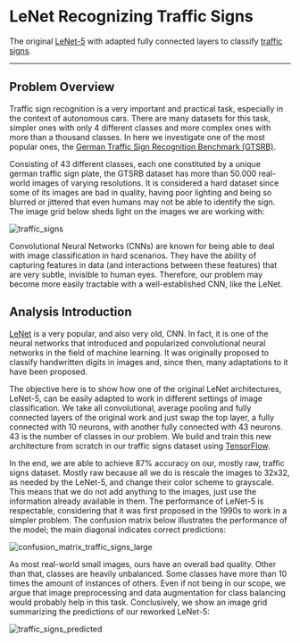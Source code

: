 # LeNet Recognizing Traffic Signs

The original [LeNet-5] with adapted fully connected layers to classify [traffic signs].

---

## Problem Overview

Traffic sign recognition is a very important and practical task, especially in the context of autonomous cars. There are many datasets for this task, simpler ones with only 4 different classes and more complex ones with more than a thousand classes. In here we investigate one of the most popular ones, the [German Traffic Sign Recognition Benchmark (GTSRB)].

Consisting of 43 different classes, each one constituted by a unique german traffic sign plate, the GTSRB dataset has more than 50.000 real-world images of varying resolutions. It is considered a hard dataset since some of its images are bad in quality, having poor lighting and being so blurred or jittered that even humans may not be able to identify the sign. The image grid below sheds light on the images we are working with:

![traffic_signs](https://user-images.githubusercontent.com/33037020/192881857-f79be892-4883-4adc-bd69-a51e8277e91f.PNG)

Convolutional Neural Networks (CNNs) are known for being able to deal with image classification in hard scenarios. They have the ability of capturing features in data (and interactions between these features) that are very subtle, invisible to human eyes. Therefore, our problem may become more easily tractable with a well-established CNN, like the LeNet.

## Analysis Introduction

[LeNet] is a very popular, and also very old, CNN. In fact, it is one of the neural networks that introduced and popularized convolutional neural networks in the field of machine learning. It was originally proposed to classify handwritten digits in images and, since then, many adaptations to it have been proposed.

The objective here is to show how one of the original LeNet architectures, LeNet-5, can be easily adapted to work in different settings of image classification. We take all convolutional, average pooling and fully connected layers of the original work and just swap the top layer, a fully connected with 10 neurons, with another fully connected with 43 neurons. 43 is the number of classes in our problem. We build and train this new architecture from scratch in our traffic signs dataset using [TensorFlow].

In the end, we are able to achieve 87% accuracy on our, mostly raw, traffic signs dataset. Mostly raw because all we do is rescale the images to 32x32, as needed by the LeNet-5, and change their color scheme to grayscale. This means that we do not add anything to the images, just use the information already available in them. The performance of LeNet-5 is respectable, considering that it was first proposed in the 1990s to work in a simpler problem. The confusion matrix below illustrates the performance of the model; the main diagonal indicates correct predictions:

![confusion_matrix_traffic_signs_large](https://user-images.githubusercontent.com/33037020/192904844-a57b7a6d-25e3-499d-9783-d1c6775ba25a.PNG)

As most real-world small images, ours have an overall bad quality. Other than that, classes are heavily unbalanced. Some classes have more than 10 times the amount of instances of others. Even if not being in our scope, we argue that image preprocessing and data augmentation for class balancing would probably help in this task. Conclusively, we show an image grid summarizing the predictions of our reworked LeNet-5:

![traffic_signs_predicted](https://user-images.githubusercontent.com/33037020/192904868-2b4b37e6-96ec-43e8-b564-3516a9c0303c.PNG)

[//]: #

[traffic signs]: <https://www.kaggle.com/datasets/meowmeowmeowmeowmeow/gtsrb-german-traffic-sign>
[German Traffic Sign Recognition Benchmark (GTSRB)]: <https://www.kaggle.com/datasets/meowmeowmeowmeowmeow/gtsrb-german-traffic-sign>
[LeNet-5]: <http://yann.lecun.com/exdb/publis/pdf/lecun-01a.pdf>
[LeNet]: <http://yann.lecun.com/exdb/publis/pdf/lecun-01a.pdf>
[TensorFlow]: <https://www.tensorflow.org>
